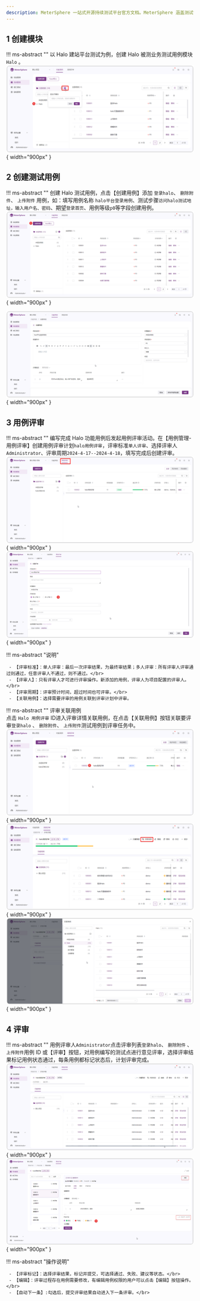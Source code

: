 ```yaml
---
description: MeterSphere 一站式开源持续测试平台官方文档。MeterSphere 涵盖测试管理、接口测试、UI 测试和性能测试等功能，全面兼容 JMeter、Selenium 等主流开源标准，有效助力开发和测试团队充分利用云弹性进行高度可 扩展的自动化测试，加速高质量的软件交付。
---
```


## 1 创建模块
!!! ms-abstract ""
    以 Halo 建站平台测试为例，创建 Halo 被测业务测试用例模块 `Halo` 。 
![!测试用例](../img/track/添加模块.png){ width="900px" }


## 2 创建测试用例
!!! ms-abstract ""
    创建 Halo 测试用例，点击【创建用例】添加 `登录halo`、  `删除附件`、 `上传附件` 用例，如：填写用例名称 `halo平台登录用例`、测试步骤`访问halo测试地址，输入用户名、密码`、期望`登录首页`、用例等级`p0`等字段创建用例。
![!测试用例](../img/track/创建用例.png){ width="900px" }
   
![!测试用例](../img/track/功能用例编辑.png){ width="900px" }

## 3 用例评审
!!! ms-abstract ""
     编写完成 Halo 功能用例后发起用例评审活动。在【用例管理-用例评审】创建用例评审计划`halo用例评审`，评审标准`单人评审`、选择评审人`Administrator`、评审周期`2024-4-17--2024-4-18`，填写完成后创建评审。
![!测试用例](../img/track/用例评审入口.png){ width="900px" }
![!创建用例评审](../img/track/创建用例评审页面.png){ width="900px" }

!!! ms-abstract "说明"

     - 【评审标准】：单人评审：最后一次评审结果，为最终审结果；多人评审：所有评审人评审通过则通过，任意评审人不通过，则不通过。</br>
     - 【评审人】：只有评审人才可进行评审操作。新添加的用例，评审人为项目配置的评审人。</br>
     - 【评审周期】：评审预计时间，超过时间也可评审。</br>
     - 【关联用例】：选择需要评审的用例关联到评审计划中评审。

!!! ms-abstract ""
     评审关联用例 </br>
    点击  `Halo 用例评审` ID进入评审详情关联用例，在点击【关联用例】按钮关联要评审`登录halo` 、 `删除附件`、 `上传附件`测试用例到评审任务中。
![!关联测试用例](../img/track/1.png){ width="900px" }
![!关联测试用例](../img/track/2.png){ width="900px" }
![!关联测试用例](../img/track/用例评审关联用例.png){ width="900px" }



## 4 评审
!!! ms-abstract ""
    用例评审人`Administrator`点击评审列表`登录halo`、 `删除附件` 、`上传附件`用例 ID 或【评审】按钮，对用例编写的测试点进行意见评审，选择评审结果标记用例状态通过，每条用例都标记状态后，计划评审完成。
![!评审测试用例](../img/track/关联完成列表.png){ width="900px" }
![!评审测试用例](../img/track/评审操作.png){ width="900px" }

!!! ms-abstract "操作说明"

     - 【评审标记】：选择评审结果，标记并提交，可选择通过、失败、建议等状态。</br>
     - 【编辑】：评审过程存在用例需要修改，有编辑用例权限的用户可以点击【编辑】按钮操作。</br>
     - 【自动下一条】:勾选后，提交评审结果自动进入下一条评审。</br>



<!--
## 3 创建测试计划
!!! ms-abstract ""
    在顶部菜单栏中，选择【测试计划】打开【测试计划】页面。

### 3.1 新建测试计划
!!! ms-abstract ""
    在【测试计划】页面，点击测试计划列表上方的【创建测试计划】按钮，打开【创建测试计划】对话框，在对话框中输入此次测试计划的名称、负责人等信息后，点击 【确定】 按钮完成测试计划创建。
![!新建测试计划](../img/track/新建测试计划.png){ width="900px" }

### 3.2 测试计划关联用例
!!! ms-abstract ""
    点击测试计划列表中新创建的测试计划，进入测试计划详情页面。<br>
    切换要关联的测试用例类型菜单，点击右侧列表上方的 【关联测试用例】 按钮，在弹出的用例选择列表中选择要添加到此次测试计划中的测试用例。可以通过搜索框及高级搜索功能进一步筛选特定的测试用例进行添加。
![!测试计划关联测试用例](../img/track/测试计划关联测试用例1.png){ width="900px" }

![!测试计划关联测试用例](../img/track/测试计划关联测试用例2.png){ width="900px" }

!!! ms-abstract ""
    记录用例执行结果 <br>
    关联测试用例后，即可在测试计划页面右侧的测试用例列表中查看到已关联的测试用例。点击某个测试用例操作列中的【编辑】按钮，进入【用例详情】页面。<br>
    在执行步骤中，填写每一步的实际结果及该步的执行结果，基于各步骤执行情况及评定标准，点击上方的状态按钮为此条用例标记执行状态。<br/>
    Tips:在测试计划中修改功能用例的状态，会同步更新【用例列表】的对应用例的状态。
![!更新用例执行结果](../img/track/更新用例执行结果1.png){ width="900px" }

!!! ms-abstract ""
    同时在测试计划列表可直接在更新用例状态。
![!更新用例执行结果](../img/track/更新用例执行结果2.png){ width="900px" }

!!! ms-abstract ""
    关联 【接口测试用例】、【UI 测试用例】、【性能测试用例】无需手动修改状态，关联方式和【功能测试用例】相同。

### 3.3 脑图方式记录用例执行结果
!!! ms-abstract ""
    与用例的创建和评审类似，用例执行结果同样可以通过脑图方式记录。在【用例列表】页面点击【脑图】标签切换到脑图展示页面，选中待执行用例，通过添加标签的方式来标记用例执行结果。
![!脑图记录用例结果](../img/track/脑图记录用例结果.png){ width="900px" }

## 4 测试计划执行
!!! ms-abstract ""
    点击测试计划列表右侧【执行】按钮，可以执行测试计划，同时执行时可选择运行环境、执行模式、运行资源池、失败重试等其他配置。
![!测试计划执行](../img/track/测试计划执行.png){ width="900px" }

## 5 查看测试报告
!!! ms-abstract ""
    当测试计划中的测试用例执行完成后，【报告】页签菜单下会自动生成一份测试报告。查看测试报告展示测试执行结果的详细信息并统计测试执行率、通过率等数据。测试报告详情右上角支持分享、导出操作。
![!报告统计](../img/track/快速查看报告.png){ width="900px" }
![!报告统计](../img/track/快速测试报告.png){ width="900px" }-->
